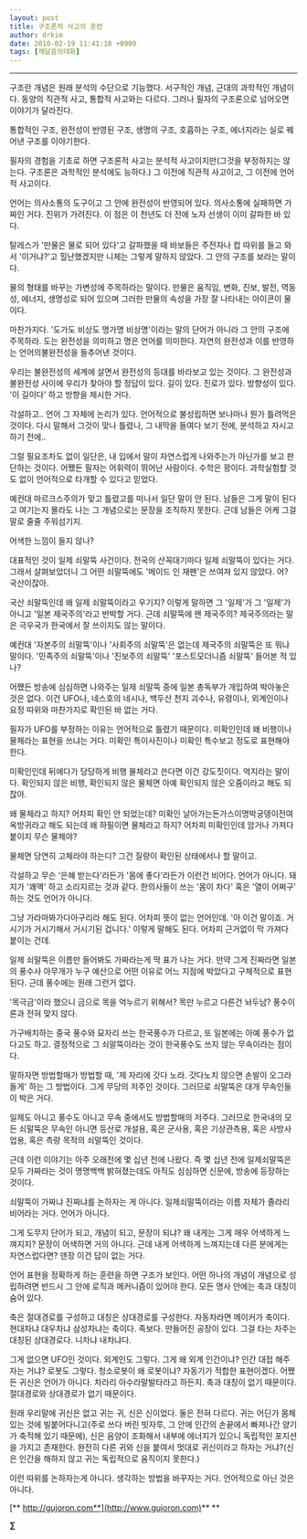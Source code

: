 ```yaml
---
layout: post
title: 구조론적 사고의 훈련
author: drkim
date: 2010-02-19 11:41:18 +0900
tags: [깨달음의대화]
---
```

****



구조란 개념은 원래 분석의 수단으로 기능했다. 서구적인 개념, 근대의 과학적인 개념이다. 동양의 직관적 사고, 통합적 사고와는 다르다. 그러나 필자의 구조론으로 넘어오면 이야기가 달라진다.



통합적인 구조, 완전성이 반영된 구조, 생명의 구조, 호흡하는 구조, 에너지라는 실로 꿰어낸 구조를 이야기한다. 



필자의 경험을 기초로 하면 구조론적 사고는 분석적 사고이지만(그것을 부정하지는 않는다. 구조론은 과학적인 분석에도 능하다.) 그 이전에 직관적 사고이고, 그 이전에 언어적 사고이다. 



언어는 의사소통의 도구이고 그 안에 완전성이 반영되어 있다. 의사소통에 실패하면 가짜인 거다. 진위가 가려진다. 이 점은 이 천년도 더 전에 노자 선생이 이미 갈파한 바 있다.



탈레스가 '만물은 물로 되어 있다'고 갈파했을 때 바보들은 주전자나 컵 따위를 들고 와서 '이거냐?'고 힐난했겠지만 니체는 그렇게 말하지 않았다. 그 안의 구조를 보라는 말이다.



물의 형태를 바꾸는 가변성에 주목하라는 말이다. 만물은 움직임, 변화, 진보, 발전, 역동성, 에너지, 생명성로 되어 있으며 그러한 만물의 속성을 가장 잘 나타내는 아이콘이 물이다.



마찬가지다. '도가도 비상도 명가명 비상명'이라는 말의 단어가 아니라 그 안의 구조에 주목하라. 도는 완전성을 의미하고 명은 언어를 의미한다. 자연의 완전성과 이를 반영하는 언어의불완전성을 들추어낸 것이다. 



우리는 불완전성의 세계에 살면서 완전성의 등대를 바라보고 있는 것이다. 그 완전성과 불완전성 사이에 우리가 찾아야 할 정답이 있다. 길이 있다. 진로가 있다. 방향성이 있다. '이 길이다' 하고 방향을 제시한 거다.



각설하고.. 언어 그 자체에 논리가 있다. 언어적으로 불성립하면 보나마나 뭔가 틀려먹은 것이다. 다시 말해서 그것이 맞나 틀렸나, 그 내막을 들여다 보기 전에, 분석하고 자시고 하기 전에.. 



그럴 필요조차도 없이 일단은, 내 입에서 말이 자연스럽게 나와주는가 아닌가를 보고 판단하는 것이다. 어쨌든 필자는 어휘력이 뛰어난 사람이다. 수학은 꽝이다. 과학실험할 것도 없이 언어적으로 타개할 수 있다고 믿었다.



예컨대 마르크스주의가 맞고 틀렸고를 떠나서 일단 말이 안 된다. 남들은 그게 말이 된다고 여기는지 몰라도 나는 그 개념으로는 문장을 조직하지 못한다. 근데 남들은 어케 그걸 말로 줄줄 주워섬기지. 



어색한 느낌이 들지 않나? 



대표적인 것이 일제 쇠말뚝 사건이다. 전국의 산꼭대기마다 일제 쇠말뚝이 있다는 거다. 그래서 살펴보았더니 그 어떤 쇠말뚝에도 '메이드 인 재팬'은 쓰여져 있지 않았다. 어? 국산이잖아.



국산 쇠말뚝인데 왜 일제 쇠말뚝이라고 우기지? 이렇게 말하면 그 '일제'가 그 '일제'가 아니고 '일본 제국주의'라고 반박할 거다. 근데 쇠말뚝에 왠 제국주의? 제국주의라는 말은 극우국가 한국에서 잘 쓰이지도 않는 말이다.



예컨대 '자본주의 쇠말뚝'이나 '사회주의 쇠말뚝'은 없는데 제국주의 쇠말뚝은 또 뭐냐 말이다. '민족주의 쇠말뚝'이나 '진보주의 쇠말뚝' '포스트모더니즘 쇠말뚝' 들어본 적 있나?



어쨌든 방송에 심심하면 나와주는 일제 쇠말뚝 중에 일본 총독부가 개입하여 박아놓은 것은 없다. 이건 UFO나, 네스호의 네시나, 백두산 천지 괴수나, 유령이나, 외계인이나 요정 따위와 마찬가지로 확인된 바 없는 거다.



필자가 UFO를 부정하는 이유는 언어적으로 틀렸기 때문이다. 미확인인데 왜 비행이나 물체라는 표현을 쓰냐는 거다. 미확인 특이사진이나 미확인 특수보고 정도로 표현해야 한다. 



미확인인데 뒤에다가 당당하게 비행 물체라고 쓴다면 이건 강도짓이다. 억지라는 말이다. 확인되지 않은 비행, 확인되지 않은 물체면 아예 확인되지 않은 오줌이라고 해도 되잖아.



왜 물체라고 하지? 어차피 확인 안 되었는데? 미확인 날아가는돈가스이명박궁뎅이전여옥방귀라고 해도 되는데 왜 하필이면 물체라고 하지? 어차피 미확인인데 암거나 가져다 붙이지 무슨 물체야? 



물체면 당연히 고체라야 하는디? 그건 질량이 확인된 상태에서나 할 말이고.



각설하고 무슨 '은혜 받는다'라든가 '몸에 좋다'라든가 이런건 비어다. 언어가 아니다. 돼지가 '꽤액' 하고 소리지르는 것과 같다. 한의사들이 쓰는 '몸이 차다' 혹은 '열이 어쩌구' 하는 것도 언어가 아니다. 



그냥 가라마봐가다아구리라 해도 된다. 어차피 뜻이 없는 언어인데. '아 이건 말이죠. 거시기가 거시기해서 거시기된 겁니다.' 이렇게 말해도 된다. 어차피 근거없이 막 가져다 붙이는 건데.



일제 쇠말뚝은 이름만 들어봐도 가짜라는게 딱 표가 나는 거다. 만약 그게 진짜라면 일본의 풍수사 아무개가 누구 예산으로 어떤 이유로 어느 지점에 박았다고 구체적으로 표현된다. 근데 풍수에는 원래 그런거 없다.

  
'목극금'이라 했으니 금으로 목을 억누르기 위해서? 목만 누르고 다른건 놔두남? 풍수이론과 전혀 맞지 않다.  
  


가구배치하는 중국 풍수와 묘자리 쓰는 한국풍수가 다르고, 또 일본에는 아예 풍수가 없다고도 하고. 결정적으로 그 쇠말뚝이라는 것이 한국풍수도 쓰지 않는 무속이라는 점이다. 



말하자면 방법할매가 방법할 때, '제 자리에 갓다 노라. 갓다노치 않으면 손발이 오그라들게' 하는 그 방법이다. 그게 무당의 저주인 것이다. 그러므로 쇠말뚝은 대개 무속인들이 박은 거다. 



일제도 아니고 풍수도 아니고 무속 중에서도 방법할매의 저주다. 그러므로 한국내의 모든 쇠말뚝은 무속인 아니면 등산로 개설용, 혹은 군사용, 혹은 기상관측용, 혹은 사방사업용, 혹은 측량 목적의 쇠말뚝인 것이다. 



근데 이런 이야기는 아주 오래전에 몇 십년 전에 나왔다. 즉 몇 십년 전에 일제쇠말뚝은 모두 가짜라는 것이 명명백백 밝혀졌는데도 아직도 심심하면 신문에, 방송에 등장하는 것이다. 



쇠말뚝이 가짜냐 진짜냐를 논하자는 게 아니다. 일제쇠말뚝이라는 이름 자체가 졸라리 비어라는 거다. 언어가 아니다. 



그게 도무지 단어가 되고, 개념이 되고, 문장이 되냐? 왜 내게는 그게 매우 어색하게 느껴지지? 문장이 어색하면 거의 아니다. 근데 내게 어색하게 느껴지는데 다른 분에게는 자연스럽다면? 덴장 이건 답이 없는 거다.



언어 표현을 정확하게 하는 훈련을 하면 구조가 보인다. 어떤 하나의 개념이 개념으로 성립하려면 반드시 그 안에 로직과 메커니즘이 있어야 한다. 모든 명사 안에는 축과 대칭이 숨어 있다.



축은 절대경로를 구성하고 대칭은 상대경로를 구성한다. 자동차라면 메이커가 축이다. 현대차냐 대우차냐 삼성차냐는 축이다. 족보다. 만들어진 공장이 있다. 그걸 타는 차주는 대칭된 상대경로다. 니차냐 내차냐다.



그게 없으면 UFO인 것이다. 외계인도 그렇다. 그게 왜 외계 인간이냐? 인간 대접 해주자는 거냐? 로봇도 그렇다. 청소로봇이 왜 로봇이냐? 자동기가 적합한 표현이겠다. 어쨌든 귀신은 언어가 아니다. 차라리 아수라말발타라고 하든지. 축과 대칭이 없기 때문이다. 절대경로와 상대경로가 없기 때문이다.  


  
원래 우리말에 귀신은 없고 귀는 귀, 신은 신이었다. 둘은 전혀 다르다. 귀는 어딘가 몸체 있는 것에 빌붙어다니고(주로 쓰다 버린 빗자루, 그 안에 인간의 손끝에서 빠져나간 양기가 축적해 있기 때문에), 신은 음양이 조화해서 내부에 에너지가 있으니 독립적인 포지션을 가지고 존재한다. 완전히 다른 귀와 신을 붙여서 멋대로 귀신이라고 하자는 거냐?(신은 인간을 해하지 않고 귀는 독립적으로 움직이지 못한다.)  


  
이런 따위를 논하자는게 아니다. 생각하는 방법을 바꾸자는 거다. 언어적으로 아닌 것은 아니다.   
  


[** 
http://gujoron.com**](http://www.gujoron.com)** 
**

**∑**